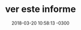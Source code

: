 ---
layout: video
title:  "ver este informe"
description: ""
date:   2018-03-20 10:58:13 -0300
categories: video
url_video: https://www.youtube.com/watch?v=3gT0oJR7OQo
published: true
---